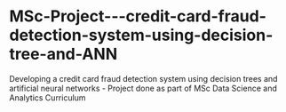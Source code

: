 # MSc-Project---credit-card-fraud-detection-system-using-decision-tree-and-ANN
Developing a credit card fraud detection system using decision trees and artificial neural networks - Project done as part of MSc Data Science and Analytics Curriculum
